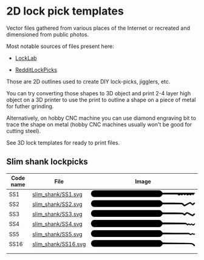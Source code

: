 # 2D lock pick templates

Vector files gathered from various places of the Internet or recreated and dimensioned from public photos.

Most notable sources of files present here:

- [LockLab](https://locklab.com/downloads-links-bosnianbills-locklab/)

- [RedditLockPicks](https://github.com/redditlockpicks/designs)


Those are 2D outlines used to create DIY lock-picks, jigglers, etc.

You can try converting those shapes to 3D object and print 2-4 layer high object on a 3D printer to use the print to outline a shape on a piece of metal for futher grinding.

Alternatively, on hobby CNC machine you can use diamond engraving bit to trace the shape on metal (hobby CNC machines usually won't be good for cutting steel).

See 3D lock templates for ready to print files.

## Slim shank lockpicks

| Code name  | File  | Image  |  
|---|---|---|
| SS1  | [slim_shank/SS1.svg](slim_shank/SS1.svg)  | ![SS1](images/SS1.png)   |
| SS2  | [slim_shank/SS2.svg](slim_shank/SS2.svg)  | ![SS2](images/SS2.png)   |
| SS3  | [slim_shank/SS3.svg](slim_shank/SS3.svg)  | ![SS3](images/SS3.png)   |
| SS4  | [slim_shank/SS4.svg](slim_shank/SS4.svg)  | ![SS3](images/SS4.png)   |
| SS5  | [slim_shank/SS5.svg](slim_shank/SS5.svg)  | ![SS3](images/SS5.png)   |
| SS16  | [slim_shank/SS16.svg](slim_shank/SS16.svg)  | ![SS16](images/SS16.png)   |
|   |   |   |
|   |   |   |
